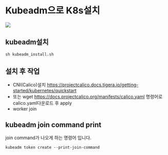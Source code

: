 # Kubeadm으로 K8s설치

<img src="https://img.shields.io/badge/kubernetes-brightgreen?logo=Kubernetes&logoColor=white"/>

## kubeadm설치
```
sh kubeadm_install.sh
```
## 설치 후 작업
- CNI(Calico)설치 https://projectcalico.docs.tigera.io/getting-started/kubernetes/quickstart
- 또는 wget https://docs.projectcalico.org/manifests/calico.yaml 명령어로 calico.yaml다운로드 후 apply
- worker join

## kubeadm join command print
join command가 나오게 하는 명령어 입니다.
```
kubeadm token create --print-join-command
```

